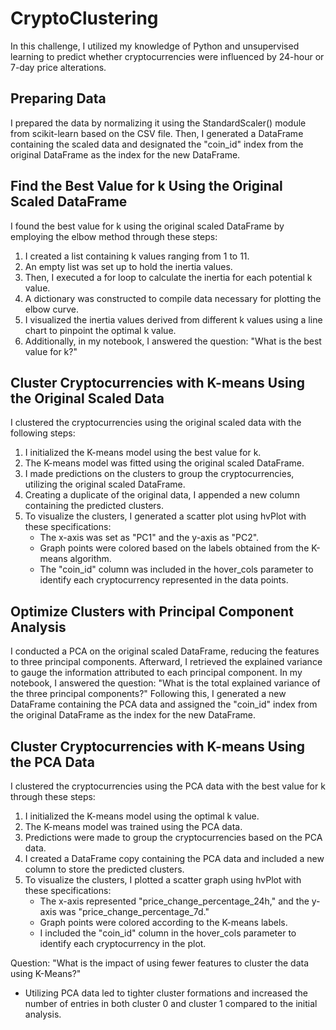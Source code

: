 # CryptoClustering


In this challenge, I utilized my knowledge of Python and unsupervised learning to predict whether cryptocurrencies were influenced by 24-hour or 7-day price alterations.

## Preparing Data
I prepared the data by normalizing it using the StandardScaler() module from scikit-learn based on the CSV file.
Then, I generated a DataFrame containing the scaled data and designated the "coin_id" index from the original DataFrame as the index for the new DataFrame.

## Find the Best Value for k Using the Original Scaled DataFrame
I found the best value for k using the original scaled DataFrame by employing the elbow method through these steps:
1. I created a list containing k values ranging from 1 to 11.
2. An empty list was set up to hold the inertia values.
3. Then, I executed a for loop to calculate the inertia for each potential k value.
4. A dictionary was constructed to compile data necessary for plotting the elbow curve.
5. I visualized the inertia values derived from different k values using a line chart to pinpoint the optimal k value.
6. Additionally, in my notebook, I answered the question: "What is the best value for k?"

## Cluster Cryptocurrencies with K-means Using the Original Scaled Data
I clustered the cryptocurrencies using the original scaled data with the following steps:
1. I initialized the K-means model using the best value for k.
2. The K-means model was fitted using the original scaled DataFrame.
3. I made predictions on the clusters to group the cryptocurrencies, utilizing the original scaled DataFrame.
4. Creating a duplicate of the original data, I appended a new column containing the predicted clusters.
5. To visualize the clusters, I generated a scatter plot using hvPlot with these specifications:
   - The x-axis was set as "PC1" and the y-axis as "PC2".
   - Graph points were colored based on the labels obtained from the K-means algorithm.
   - The "coin_id" column was included in the hover_cols parameter to identify each cryptocurrency represented in the data points.

## Optimize Clusters with Principal Component Analysis
I conducted a PCA on the original scaled DataFrame, reducing the features to three principal components.
Afterward, I retrieved the explained variance to gauge the information attributed to each principal component. In my notebook, I answered the question: "What is the total explained variance of the three principal components?"
Following this, I generated a new DataFrame containing the PCA data and assigned the "coin_id" index from the original DataFrame as the index for the new DataFrame.

## Cluster Cryptocurrencies with K-means Using the PCA Data
I clustered the cryptocurrencies using the PCA data with the best value for k through these steps:
1. I initialized the K-means model using the optimal k value.
2. The K-means model was trained using the PCA data.
3. Predictions were made to group the cryptocurrencies based on the PCA data.
4. I created a DataFrame copy containing the PCA data and included a new column to store the predicted clusters.
5. To visualize the clusters, I plotted a scatter graph using hvPlot with these specifications:
   - The x-axis represented "price_change_percentage_24h," and the y-axis was "price_change_percentage_7d."
   - Graph points were colored according to the K-means labels.
   - I included the "coin_id" column in the hover_cols parameter to identify each cryptocurrency in the plot.

Question: "What is the impact of using fewer features to cluster the data using K-Means?"
- Utilizing PCA data led to tighter cluster formations and increased the number of entries in both cluster 0 and cluster 1 compared to the initial analysis.
